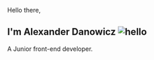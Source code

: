 Hello there,
## I'm Alexander Danowicz ![hello](https://i.ibb.co/Qpw5PH7/ezgif-com-resize-1.gif)
A Junior front-end developer.
